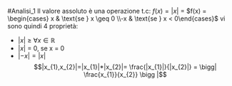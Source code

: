 #Analisi_1 
Il valore assoluto è una operazione t.c:
$f(x) = |x|$ = $f(x) = \begin{cases} x & \text{se } x \geq 0 \\-x & \text{se } x < 0\end{cases}$
vi sono quindi 4 proprietà:
- $|x|$ ≥ $\forall x \in \mathbb{R}$
- $|x|$ = 0, se x = 0
- $|-x| = |x|$
$$|x_{1},x_{2}|=|x_{1}|*|x_{2}|= \frac{|x_{1}|}{|x_{2}|} = \bigg| \frac{x_{1}}{x_{2}} \bigg |$$
